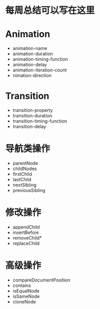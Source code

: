# 每周总结可以写在这里
# Animation
* animation-name 
* animation-duration 
* animation-timing-function 
* animation-delay
* animation-iteration-count
* nimation-direction 
# Transition
* transition-property 
* transition-duration
* transition-timing-function
* transition-delay
# 导航类操作
* parentNode
* childNodes
* firstChild
* lastChild
* nextSibling
* previousSibling
# 修改操作
* appendChild
* insertBefore
* removeChild* 
* replaceChild
# 高级操作
* compareDocumentPosition 
* contains 
* isEqualNode 
* isSameNode 
* cloneNode 